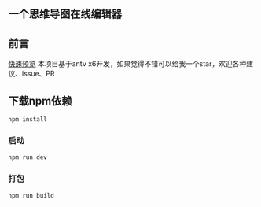 ## 一个思维导图在线编辑器

## 前言
[快速预览](https://qq919006380.github.io/MindMap)
本项目基于antv x6开发，如果觉得不错可以给我一个star，欢迎各种建议、issue、PR

## 下载npm依赖
```
npm install
```

### 启动
```
npm run dev
```

### 打包
```
npm run build
```

 
 
